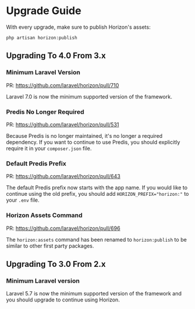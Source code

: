 # Upgrade Guide

With every upgrade, make sure to publish Horizon's assets:

    php artisan horizon:publish

## Upgrading To 4.0 From 3.x

### Minimum Laravel Version

PR: https://github.com/laravel/horizon/pull/710

Laravel 7.0 is now the minimum supported version of the framework.

### Predis No Longer Required

PR: https://github.com/laravel/horizon/pull/531

Because Predis is no longer maintained, it's no longer a required dependency. If you want to continue to use Predis, you should explicitly require it in your `composer.json` file.

### Default Predis Prefix

PR: https://github.com/laravel/horizon/pull/643

The default Predis prefix now starts with the app name. If you would like to continue using the old prefix, you should add `HORIZON_PREFIX="horizon:"` to your `.env` file.

### Horizon Assets Command

PR: https://github.com/laravel/horizon/pull/696

The `horizon:assets` command has been renamed to `horizon:publish` to be similar to other first party packages.

## Upgrading To 3.0 From 2.x

### Minimum Laravel version

Laravel 5.7 is now the minimum supported version of the framework and you should upgrade to continue using Horizon.
